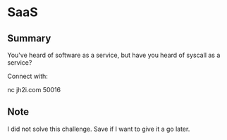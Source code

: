 # SaaS

## Summary

You've heard of software as a service, but have you heard of syscall as a service?

Connect with:

nc jh2i.com 50016

## Note

I did not solve this challenge. Save if I want to give it a go later.
